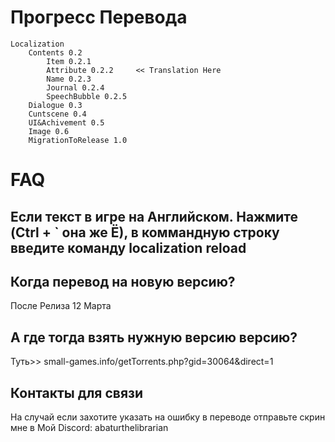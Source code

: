 # Прогресс Перевода
```
Localization
	Contents 0.2
		Item 0.2.1 
		Attribute 0.2.2		<< Translation Here
		Name 0.2.3
		Journal 0.2.4
		SpeechBubble 0.2.5
	Dialogue 0.3
	Cuntscene 0.4
	UI&Achivement 0.5
	Image 0.6
	MigrationToRelease 1.0
```

# FAQ
## Если текст в игре на Английском. Нажмите (Ctrl + ` она же Ё), в коммандную строку введите команду localization reload
## Когда перевод на новую версию?
После Релиза 12 Марта
## А где тогда взять нужную версию версию?
Туть>> small-games.info/getTorrents.php?gid=30064&direct=1
## Контакты для связи
На случай если захотите указать на ошибку в переводе отправьте скрин мне в 
Мой Discord: abaturthelibrarian
